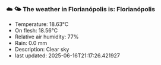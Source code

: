 ### ☁️ 🌤️  The weather in Florianópolis is: Florianópolis

- Temperature: 18.63°C
- On flesh: 18.56°C
- Relative air humidity: 77%
- Rain: 0.0 mm
- Description: Clear sky
- last updated: 2025-06-16T21:17:26.421927
